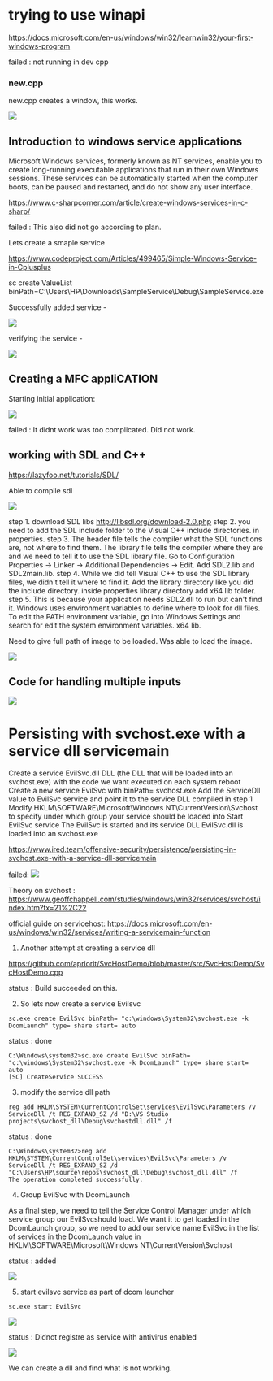 # trying to use winapi

https://docs.microsoft.com/en-us/windows/win32/learnwin32/your-first-windows-program

failed : not running in dev cpp

### new.cpp

new.cpp creates a window, this works.

![](new.png)

## Introduction to windows service applications

Microsoft Windows services, formerly known as NT services, enable you to create long-running executable applications that run in their own Windows sessions. These services can be automatically started when the computer boots, can be paused and restarted, and do not show any user interface.

https://www.c-sharpcorner.com/article/create-windows-services-in-c-sharp/

failed : This also did not go according to plan.


Lets create a smaple service 

https://www.codeproject.com/Articles/499465/Simple-Windows-Service-in-Cplusplus

sc create ValueList binPath=C:\Users\HP\Downloads\SampleService\Debug\SampleService.exe

Successfully added service - 

![](services/cmd.png)

verifying the service - 

![](services/valuelist.png)

## Creating a MFC appliCATION

Starting initial application:

![](./mfc/mfc_simple.png)

failed : It didnt work was too complicated. Did not work.

## working with SDL and C++

https://lazyfoo.net/tutorials/SDL/

Able to compile sdl

![](sdl_tut.png)

step 1. download SDL libs http://libsdl.org/download-2.0.php
step 2. you need to add the SDL include folder to the Visual C++ include directories. in properties.
step 3. The header file tells the compiler what the SDL functions are, not where to find them. The library file tells the compiler where they are and we need to tell it to use the SDL library file. Go to Configuration Properties -> Linker -> Additional Dependencies -> Edit. Add SDL2.lib and SDL2main.lib.
step 4. While we did tell Visual C++ to use the SDL library files, we didn't tell it where to find it. Add the library directory like you did the include directory. inside properties library directory add x64 lib folder.
step 5. This is because your application needs SDL2.dll to run but can't find it. Windows uses environment variables to define where to look for dll files. To edit the PATH environment variable, go into Windows Settings and search for edit the system environment variables.
x64 lib.

Need to give full path of image to be loaded.
Was able to load the image.

![](./sdl/weirdal.png)

## Code for handling multiple inputs

![](sdl.gif)

# Persisting with svchost.exe with a service dll servicemain

Create a service EvilSvc.dll DLL (the DLL that will be loaded into an svchost.exe) with the code we want executed on each system reboot
Create a new service EvilSvc with binPath= svchost.exe
Add the ServiceDll value to EvilSvc service and point it to the service DLL compiled in step 1
Modify HKLM\SOFTWARE\Microsoft\Windows NT\CurrentVersion\Svchost to specify under which group your service should be loaded into
Start EvilSvc service
The EvilSvc is started and its service DLL EvilSvc.dll is loaded into an svchost.exe

https://www.ired.team/offensive-security/persistence/persisting-in-svchost.exe-with-a-service-dll-servicemain

failed:
![](./service_dll_for_svchost/servicedll.png)
 
Theory on svchost :  https://www.geoffchappell.com/studies/windows/win32/services/svchost/index.htm?tx=21%2C22

official guide on servicehost: https://docs.microsoft.com/en-us/windows/win32/services/writing-a-servicemain-function

1. Another attempt at creating a service dll

https://github.com/apriorit/SvcHostDemo/blob/master/src/SvcHostDemo/SvcHostDemo.cpp

status : Build succeeded on this.

2. So lets now create a service Evilsvc

`sc.exe create EvilSvc binPath= "c:\windows\System32\svchost.exe -k DcomLaunch" type= share start= auto`

status : done

```
C:\Windows\system32>sc.exe create EvilSvc binPath= "c:\windows\System32\svchost.exe -k DcomLaunch" type= share start= auto
[SC] CreateService SUCCESS
```

3. modify the service dll path

`reg add HKLM\SYSTEM\CurrentControlSet\services\EvilSvc\Parameters /v ServiceDll /t REG_EXPAND_SZ /d "D:\VS Studio projects\svchost_dll\Debug\svchostdll.dll" /f`

status : done

```
C:\Windows\system32>reg add HKLM\SYSTEM\CurrentControlSet\services\EvilSvc\Parameters /v ServiceDll /t REG_EXPAND_SZ /d "C:\Users\HP\source\repos\svchost_dll\Debug\svchost_dll.dll" /f
The operation completed successfully.

```
4. Group EvilSvc with DcomLaunch

As a final step, we need to tell the Service Control Manager under which service group our EvilSvcshould load. 
We want it to get loaded in the DcomLaunch group, so we need to add our service name EvilSvc in the list of services in the DcomLaunch value in HKLM\SOFTWARE\Microsoft\Windows NT\CurrentVersion\Svchost

status : added

![](service_dll_for_svchost/evilsvc_in_registry.png)


5. start evilsvc service as part of dcom launcher

`sc.exe start EvilSvc`

![](service_dll_for_svchost/evilsvc_adm.png)

status : Didnot registre as service with antivirus enabled

![](service_dll_for_svchost/evilsvc_not_found.png)

We can create a dll and find what is not working.

